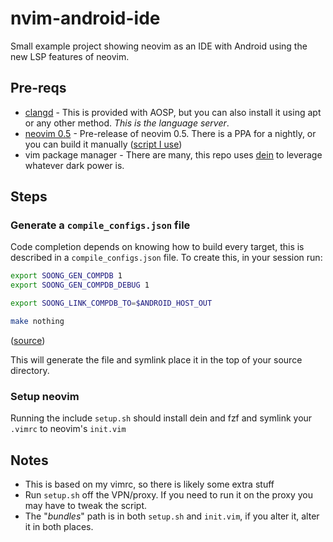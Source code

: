 # nvim-android-ide
Small example project showing neovim as an IDE with Android using the new LSP features of neovim.

## Pre-reqs
- [clangd](https://llvm.org/) - This is provided with AOSP, but you can also install it using apt or any other method.  *This is the language server*.
- [neovim 0.5](https://neovim.io/) - Pre-release of neovim 0.5.  There is a PPA for a nightly, or you can build it manually ([script I use](https://github.com/kheaactua/system-setup-scripts/blob/master/install_neovim.sh))
- vim package manager - There are many, this repo uses [dein](https://github.com/Shougo/dein.vim) to leverage whatever dark power is.

## Steps

### Generate a `compile_configs.json` file

Code completion depends on knowing how to build every target, this is described in a `compile_configs.json` file.  To create this, in your session run:
```bash
export SOONG_GEN_COMPDB 1
export SOONG_GEN_COMPDB_DEBUG 1

export SOONG_LINK_COMPDB_TO=$ANDROID_HOST_OUT

make nothing
```
([source](https://android.googlesource.com/platform/build/soong/+/HEAD/docs/compdb.md))

This will generate the file and symlink place it in the top of your source directory.

### Setup neovim

Running the include `setup.sh` should install dein and fzf and symlink your `.vimrc` to neovim's `init.vim`

## Notes

- This is based on my vimrc, so there is likely some extra stuff
- Run `setup.sh` off the VPN/proxy.  If you need to run it on the proxy you may have to tweak the script.
- The "_bundles_" path is in both `setup.sh` and `init.vim`, if you alter it, alter it in both places.
